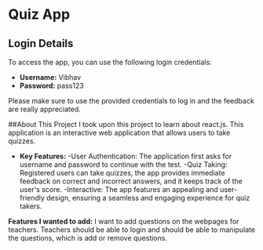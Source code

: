 # Quiz App
## Login Details

To access the app, you can use the following login credentials:

- **Username:** Vibhav
- **Password:** pass123

Please make sure to use the provided credentials to log in and the feedback are really appreciated.

##About This Project
I took upon this project to learn about react.js. This application is an interactive web application that allows users to take quizzes.

- **Key Features:**
-User Authentication: The application first asks for username and password to continue with the test.
-Quiz Taking: Registered users can take quizzes, the app provides immediate feedback on correct and incorrect answers, and it keeps track of the user's score.
-Interactive: The app features an appealing and user-friendly design, ensuring a seamless and engaging experience for quiz takers.

**Features I wanted to add:**
I want to add questions on the webpages for teachers. Teachers should be able to login and should be able to manipulate the questions, which is add or remove questions.
